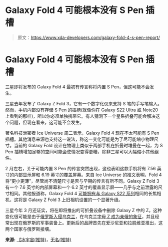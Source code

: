 # Galaxy Fold 4 可能根本没有 S Pen 插槽

> 原文：<https://www.xda-developers.com/galaxy-fold-4-s-pen-report/>

# Galaxy Fold 4 可能根本没有 S Pen 插槽

三星即将发布的 Galaxy Fold 4 最初有传言称将内置 S Pen，但这可能不会发生。

三星去年发布了 Galaxy Z Fold 3，它有一个数字化仪来支持 S 笔的手写笔输入。然而，手机内部没有存储 S Pen 的插槽(就像你在 Galaxy S22 Ultra 或 Note20 上看到的那样)，所以你必须单独携带它。有人猜测下一个星系折叠可能会解决这个问题，但现在看来，这可能不会发生。

著名科技泄密者 Ice Universe 周二表示，Galaxy Fold 4 现在不太可能有 S Pen 插槽。其他消息来源也支持这一说法，称这一变化可能是为了尽可能缩小物理尺寸。当前的 Galaxy Fold 设计在物理上类似于两部手机在折叠时堆叠在一起，为 S Pen 插槽增加足够的空间可能会使情况变得更糟，除非三星可以大幅缩小其他组件。

2 月左右，关于可能内置 S Pen 的传言突然出现，这也表明这款手机将有 7.56 英寸的内部显示屏和 6.19 英寸的覆盖屏幕。来自 Ice Universe 的推文表明，Fold 4 将“更小更薄”，尽管尚不清楚尺寸是否与早期的传言有所不同。Galaxy Z Fold 3 有一个 7.6 英寸的内部屏幕和一个 6.2 英寸的覆盖显示屏——几乎与之前泄露的尺寸相同。其他报道称，Galaxy Fold 4 [可能拥有与 Galaxy S22 系列](https://www.xda-developers.com/galaxy-z-fold-4-same-telephoto-camera-galaxy-s22-series/)相同的长焦相机，这将是 Galaxy Z Fold 3 上旧相机设置的一个显著升级。

三星今年 3 月还证实，将在即将推出的可折叠设备中删除 Galaxy Z 中的 Z。这种变化很可能是由于[俄罗斯入侵乌克兰](https://www.bbc.com/news/world-60525350)，在乌克兰[字母 Z 成为亲俄的象征](https://www.cnn.com/2022/03/07/europe/russia-z-symbol-ukraine-war-cmd-intl/index.html)，并且经常出现在俄罗斯的军事装备上。更新后的品牌首先在爱沙尼亚和拉脱维亚推出，这两个国家与俄罗斯接壤。

**来源:** [【冰宇宙(推特)](https://twitter.com/UniverseIce/status/1516284271765307394)，[无名(推特)](https://twitter.com/chunvn8888/status/1516421621745336323)